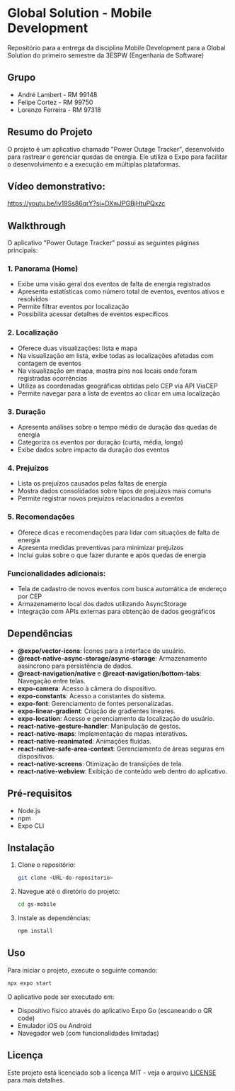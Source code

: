# Global Solution - Mobile Development

Repositório para a entrega da disciplina Mobile Development para a Global Solution do primeiro semestre da 3ESPW (Engenharia de Software)

## Grupo

- André Lambert - RM 99148
- Felipe Cortez - RM 99750
- Lorenzo Ferreira - RM 97318

## Resumo do Projeto

O projeto é um aplicativo chamado "Power Outage Tracker", desenvolvido para rastrear e gerenciar quedas de energia. Ele utiliza o Expo para facilitar o desenvolvimento e a execução em múltiplas plataformas.

## Vídeo demonstrativo:
https://youtu.be/lv19Ss86qrY?si=DXwJPGBjHtuPQxzc

## Walkthrough

O aplicativo "Power Outage Tracker" possui as seguintes páginas principais:

### 1. Panorama (Home)
- Exibe uma visão geral dos eventos de falta de energia registrados
- Apresenta estatísticas como número total de eventos, eventos ativos e resolvidos
- Permite filtrar eventos por localização
- Possibilita acessar detalhes de eventos específicos

### 2. Localização
- Oferece duas visualizações: lista e mapa
- Na visualização em lista, exibe todas as localizações afetadas com contagem de eventos
- Na visualização em mapa, mostra pins nos locais onde foram registradas ocorrências
- Utiliza as coordenadas geográficas obtidas pelo CEP via API ViaCEP
- Permite navegar para a lista de eventos ao clicar em uma localização

### 3. Duração
- Apresenta análises sobre o tempo médio de duração das quedas de energia
- Categoriza os eventos por duração (curta, média, longa)
- Exibe dados sobre impacto da duração dos eventos

### 4. Prejuízos
- Lista os prejuízos causados pelas faltas de energia
- Mostra dados consolidados sobre tipos de prejuízos mais comuns
- Permite registrar novos prejuízos relacionados a eventos

### 5. Recomendações
- Oferece dicas e recomendações para lidar com situações de falta de energia
- Apresenta medidas preventivas para minimizar prejuízos
- Inclui guias sobre o que fazer durante e após quedas de energia

### Funcionalidades adicionais:
- Tela de cadastro de novos eventos com busca automática de endereço por CEP
- Armazenamento local dos dados utilizando AsyncStorage
- Integração com APIs externas para obtenção de dados geográficos

## Dependências

- **@expo/vector-icons**: Ícones para a interface do usuário.
- **@react-native-async-storage/async-storage**: Armazenamento assíncrono para persistência de dados.
- **@react-navigation/native** e **@react-navigation/bottom-tabs**: Navegação entre telas.
- **expo-camera**: Acesso à câmera do dispositivo.
- **expo-constants**: Acesso a constantes do sistema.
- **expo-font**: Gerenciamento de fontes personalizadas.
- **expo-linear-gradient**: Criação de gradientes lineares.
- **expo-location**: Acesso e gerenciamento da localização do usuário.
- **react-native-gesture-handler**: Manipulação de gestos.
- **react-native-maps**: Implementação de mapas interativos.
- **react-native-reanimated**: Animações fluidas.
- **react-native-safe-area-context**: Gerenciamento de áreas seguras em dispositivos.
- **react-native-screens**: Otimização de transições de tela.
- **react-native-webview**: Exibição de conteúdo web dentro do aplicativo.

## Pré-requisitos

- Node.js
- npm
- Expo CLI

## Instalação

1. Clone o repositório:
   ```bash
   git clone <URL-do-repositorio>
   ```
2. Navegue até o diretório do projeto:
   ```bash
   cd gs-mobile
   ```
3. Instale as dependências:
   ```bash
   npm install
   ```

## Uso

Para iniciar o projeto, execute o seguinte comando:
```bash
npx expo start
```

O aplicativo pode ser executado em:
- Dispositivo físico através do aplicativo Expo Go (escaneando o QR code)
- Emulador iOS ou Android
- Navegador web (com funcionalidades limitadas)

## Licença

Este projeto está licenciado sob a licença MIT - veja o arquivo [LICENSE](LICENSE) para mais detalhes.
